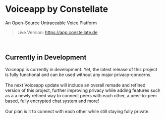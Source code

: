 # Voiceapp by Constellate
 An Open-Source Untraceable Voice Platform
>Live Version:
>https://app.constellate.de
<br>


## Currently in Development
Voiceapp is currently in development. Yet, the latest release of this project is fully functional and can be used without any major privacy-concerns.<br><br>
The next Voiceapp update will include an overall remade and refined version of this project, further improving privacy while adding features such as a a newly refined way to connect peers with each other, a peer-to-peer based, fully encrypted chat system and more!
<br><br>
Our plan is it to connect with each other while still staying fully private.


